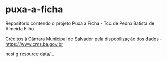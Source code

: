 # puxa-a-ficha
Repositório contendo o projeto Puxa a Ficha - Tcc de Pedro Batista de Almeida Filho

Créditos à Câmara Municipal de Salvador pela dispobilização dos dados - https://www.cms.ba.gov.br

nest g resource data/...